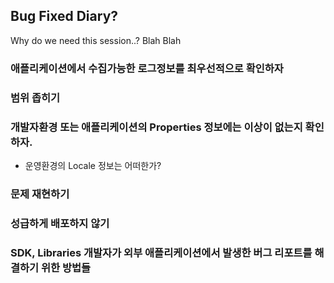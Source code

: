 
## Bug Fixed Diary?

Why do we need this session..? Blah Blah

### 애플리케이션에서 수집가능한 로그정보를 최우선적으로 확인하자

### 범위 좁히기

### 개발자환경 또는 애플리케이션의 Properties 정보에는 이상이 없는지 확인하자.
- 운영환경의 Locale 정보는 어떠한가?

### 문제 재현하기

### 성급하게 배포하지 않기

### SDK, Libraries 개발자가 외부 애플리케이션에서 발생한 버그 리포트를 해결하기 위한 방법들
